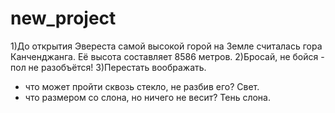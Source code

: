 # new_project
1)До открытия Эвереста самой высокой горой на Земле считалась гора Канченджанга. Её высота составляет 8586 метров.
2)Бросай, не бойся - пол не разобъётся!
3)Перестать воображать.
- что может пройти сквозь стекло, не разбив его? Свет.
- что размером со слона, но ничего не весит? Тень слона.
